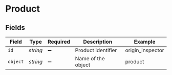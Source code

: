 # Product


## Fields

| Field              | Type               | Required           | Description        | Example            |
| ------------------ | ------------------ | ------------------ | ------------------ | ------------------ |
| `id`               | *string*           | :heavy_minus_sign: | Product identifier | origin_inspector   |
| `object`           | *string*           | :heavy_minus_sign: | Name of the object | product            |